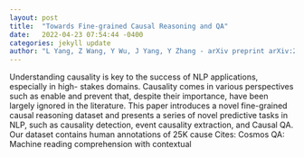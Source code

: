 ```yaml
---
layout: post
title:  "Towards Fine-grained Causal Reasoning and QA"
date:   2022-04-23 07:54:44 -0400
categories: jekyll update
author: "L Yang, Z Wang, Y Wu, J Yang, Y Zhang - arXiv preprint arXiv:2204.07408, 2022"
---
```

Understanding causality is key to the success of NLP applications, especially in high- stakes domains. Causality comes in various perspectives such as enable and prevent that, despite their importance, have been largely ignored in the literature. This paper introduces a novel fine-grained causal reasoning dataset and presents a series of novel predictive tasks in NLP, such as causality detection, event causality extraction, and Causal QA. Our dataset contains human annotations of 25K cause Cites: Cosmos QA: Machine reading comprehension with contextual